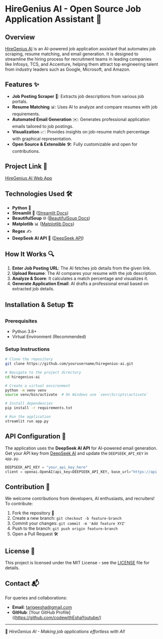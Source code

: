 # HireGenius AI - Open Source Job Application Assistant 🚀

## Overview

[HireGenius AI](https://verbose-halibut-6996p99qrgj7crj96-8501.app.github.dev/) is an AI-powered job application assistant that automates job scraping, resume matching, and email generation. It is designed to streamline the hiring process for recruitment teams in leading companies like Infosys, TCS, and Accenture, helping them attract top engineering talent from industry leaders such as Google, Microsoft, and Amazon.

## Features ✨

- **Job Posting Scraper** 📌: Extracts job descriptions from various job portals.
- **Resume Matching** 📊: Uses AI to analyze and compare resumes with job requirements.
- **Automated Email Generation** ✉️: Generates professional application emails tailored to job postings.
- **Visualization** 📈: Provides insights on job-resume match percentage with graphical representation.
- **Open Source & Extensible** 🛠: Fully customizable and open for contributions.

## Project Link 🔗

[HireGenius AI Web App](https://verbose-halibut-6996p99qrgj7crj96-8501.app.github.dev/)

## Technologies Used 🛠

- **Python** 🐍
- **Streamlit** 🎨 ([Streamlit Docs](https://docs.streamlit.io/))
- **BeautifulSoup** 🌐 ([BeautifulSoup Docs](https://www.crummy.com/software/BeautifulSoup/bs4/doc/))
- **Matplotlib** 📊 ([Matplotlib Docs](https://matplotlib.org/))
- **Regex** ✍️
- **DeepSeek AI API** 🤖 ([DeepSeek API](https://api.deepseek.com))

## How It Works 🔍

1. **Enter Job Posting URL**: The AI fetches job details from the given link.
2. **Upload Resume**: The AI compares your resume with the job description.
3. **Analyze & Score**: It calculates a match percentage and visualizes it.
4. **Generate Application Email**: AI drafts a professional email based on extracted job details.

## Installation & Setup 🏗

### Prerequisites
- Python 3.8+
- Virtual Environment (Recommended)

### Setup Instructions

```bash
# Clone the repository
git clone https://github.com/yourusername/hiregenius-ai.git

# Navigate to the project directory
cd hiregenius-ai

# Create a virtual environment
python -m venv venv
source venv/bin/activate  # On Windows use `venv\Scripts\activate`

# Install dependencies
pip install -r requirements.txt

# Run the application
streamlit run app.py
```

## API Configuration 🔑

The application uses the **DeepSeek AI API** for AI-powered email generation. Get your API key from [DeepSeek AI](https://api.deepseek.com) and update the `DEEPSEEK_API_KEY` in `app.py`.

```python
DEEPSEEK_API_KEY = "your_api_key_here"
client = openai.OpenAI(api_key=DEEPSEEK_API_KEY, base_url="https://api.deepseek.com")
```

## Contribution 🤝

We welcome contributions from developers, AI enthusiasts, and recruiters! To contribute:

1. Fork the repository 🍴
2. Create a new branch: `git checkout -b feature-branch`
3. Commit your changes: `git commit -m 'Add feature XYZ'`
4. Push to the branch: `git push origin feature-branch`
5. Open a Pull Request 🛠

## License 📜

This project is licensed under the MIT License - see the [LICENSE](LICENSE) file for details.

## Contact 📬

For queries and collaborations:

- **Email**: [tariqeesha@gmail.com](mailto:tariqeesha@gmail.com)
- **GitHub**: [Your GitHub Profile]((https://github.com/codewithEshaYoutube/)

---
🚀 _HireGenius AI - Making job applications effortless with AI!_
